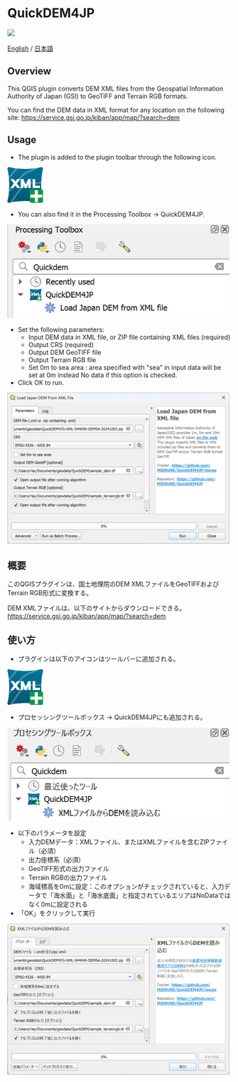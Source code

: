 # QuickDEM4JP

![](./docs/img/quickdemdemo.gif)


[English](#Overview) / [日本語](#概要)

## Overview

This QGIS plugin converts DEM XML files from the Geospatial Information Authority of Japan (GSI) to GeoTIFF and Terrain RGB formats.

You can find the DEM data in XML format for any location on the following site: https://service.gsi.go.jp/kiban/app/map/?search=dem

## Usage

- The plugin is added to the plugin toolbar through the following icon.

<img src="./icon.png" alt="" width="80">

- You can also find it in the Processing Toolbox -> QuickDEM4JP.

<img src="./docs/img/processing_en.png" alt="" width="500">

- Set the following parameters:
  - Input DEM data in XML file, or ZIP file containing XML files (required)
  - Output CRS (required)
  - Output DEM GeoTIFF file
  - Output Terrain RGB file
  - Set 0m to sea area : area specified with "sea" in input data will be set at 0m instead No data if this option is checked.
- Click OK to run.

<img src="./docs/img/ui_en.png" alt="" width="500">


## 概要

このQGISプラグインは、国土地理院のDEM XMLファイルをGeoTIFFおよびTerrain RGB形式に変換する。

DEM XMLファイルは、以下のサイトからダウンロードできる。
https://service.gsi.go.jp/kiban/app/map/?search=dem

## 使い方

- プラグインは以下のアイコンはツールバーに追加される。

<img src="./icon.png" alt="" width="80">

- プロセッシングツールボックス -> QuickDEM4JPにも追加される。

<img src="./docs/img/processing_ja.png" alt="" width="500">

- 以下のパラメータを設定
  - 入力DEMデータ：XMLファイル、またはXMLファイルを含むZIPファイル（必須）
  - 出力座標系（必須）
  - GeoTIFF形式の出力ファイル
  - Terrain RGBの出力ファイル
  - 海域標高を0mに設定：このオプションがチェックされていると、入力データで「海水面」と「海水底面」と指定されているエリアはNoDataではなく0mに設定される
- 「OK」をクリックして実行

<img src="./docs/img/ui_ja.png" alt="" width="500">